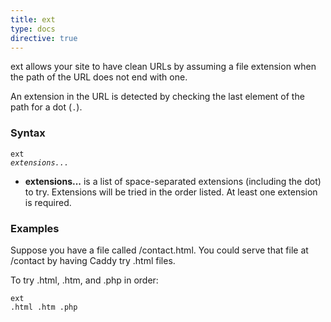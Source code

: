 ```yaml
---
title: ext
type: docs
directive: true
---
```


ext allows your site to have clean URLs by assuming a file extension when the path of the URL does not end with one.

An extension in the URL is detected by checking the last element of the path for a dot (`.`).

### Syntax

<code class="block"><span class="hl-directive">ext</span> <span class="hl-arg"><i>extensions...</i></span></code>

*   **extensions...** is a list of space-separated extensions (including the dot) to try. Extensions will be tried in the order listed. At least one extension is required.

### Examples

Suppose you have a file called /contact.html. You could serve that file at /contact by having Caddy try .html files.

To try .html, .htm, and .php in order:

<code class="block"><span class="hl-directive">ext</span> <span class="hl-arg">.html .htm .php</span></code>
